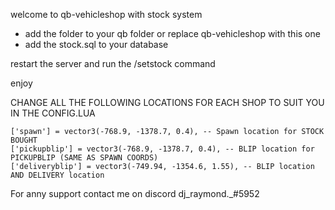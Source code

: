 welcome to qb-vehicleshop with stock system


- add the folder to your qb folder or replace qb-vehicleshop with this one
- add the stock.sql to your database

restart the server
and run the /setstock command

enjoy


 
CHANGE ALL THE FOLLOWING LOCATIONS FOR EACH SHOP TO SUIT YOU IN THE CONFIG.LUA

    ['spawn'] = vector3(-768.9, -1378.7, 0.4), -- Spawn location for STOCK BOUGHT
    ['pickupblip'] = vector3(-768.9, -1378.7, 0.4), -- BLIP location for PICKUPBLIP (SAME AS SPAWN COORDS)
    ['deliveryblip'] = vector3(-749.94, -1354.6, 1.55), -- BLIP location AND DELIVERY location


For anny support contact me on discord dj_raymond._#5952
